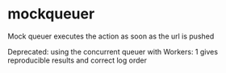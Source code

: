 # mockqueuer

Mock queuer executes the action as soon as the url is pushed

Deprecated: using the concurrent queuer with Workers: 1 gives reproducible results and correct log order